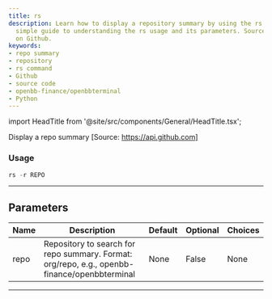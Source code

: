 ```yaml
---
title: rs
description: Learn how to display a repository summary by using the rs command. A
  simple guide to understanding the rs usage and its parameters. Source code is available
  on Github.
keywords:
- repo summary
- repository
- rs command
- Github
- source code
- openbb-finance/openbbterminal
- Python
---
```


import HeadTitle from '@site/src/components/General/HeadTitle.tsx';

<HeadTitle title="rs - Oss - Alt - Reference | OpenBB Terminal Docs" />

Display a repo summary [Source: https://api.github.com]

### Usage

```python
rs -r REPO
```

---

## Parameters

| Name | Description | Default | Optional | Choices |
| ---- | ----------- | ------- | -------- | ------- |
| repo | Repository to search for repo summary. Format: org/repo, e.g., openbb-finance/openbbterminal | None | False | None |

---
